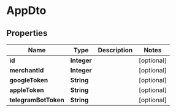 

# AppDto


## Properties

| Name | Type | Description | Notes |
|------------ | ------------- | ------------- | -------------|
|**id** | **Integer** |  |  [optional] |
|**merchantId** | **Integer** |  |  [optional] |
|**googleToken** | **String** |  |  [optional] |
|**appleToken** | **String** |  |  [optional] |
|**telegramBotToken** | **String** |  |  [optional] |



